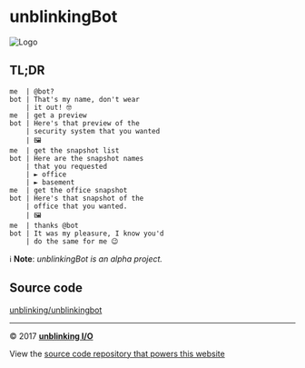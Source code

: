 # unblinkingBot  

![Logo](img/unblinkingbot_192x192.png)  

## TL;DR  

```Text
me  | @bot?
bot | That's my name, don't wear
    | it out! 🤓
me  | get a preview
bot | Here's that preview of the
    | security system that you wanted
    | 🖼
me  | get the snapshot list
bot | Here are the snapshot names
    | that you requested
    | ► office
    | ► basement
me  | get the office snapshot
bot | Here's that snapshot of the
    | office that you wanted.
    | 🖼
me  | thanks @bot
bot | It was my pleasure, I know you'd
    | do the same for me 😉
```

ℹ __Note__: _unblinkingBot is an alpha project._  

## Source code  

[unblinking/unblinkingbot](https://github.com/unblinking/unblinkingbot)  

___

© 2017 [__unblinking I/O__](https://github.com/unblinking)  

View the [source code repository that powers this website](https://github.com/unblinking/www.unblinkingbot.com)  
